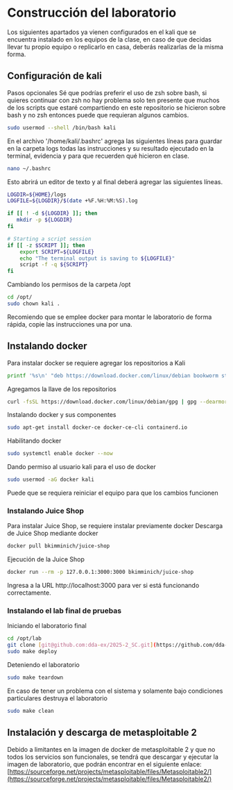 # Construcción del laboratorio
Los siguientes apartados ya vienen configurados en el kali que se encuentra instalado en los equipos de la clase, en caso de que decidas llevar tu propio equipo o replicarlo en casa, deberás realizarlas de la misma forma.

## Configuración de kali
Pasos opcionales
Sé que podrías preferir el uso de zsh sobre bash, si quieres continuar con zsh no hay problema solo ten presente que muchos de los scripts que estaré compartiendo en este repositorio se hicieron sobre bash y no zsh entonces puede que requieran algunos cambios.
```bash
sudo usermod --shell /bin/bash kali
```

En el archivo '/home/kali/.bashrc' agrega las siguientes líneas para guardar en la carpeta logs todas las instrucciones y su resultado ejecutado en la terminal, evidencia y para que recuerden qué hicieron en clase.
```bash
nano ~/.bashrc
```

Esto abrirá un editor de texto y al final deberá agregar las siguientes líneas.
```bash
LOGDIR=${HOME}/logs
LOGFILE=${LOGDIR}/$(date +%F.%H:%M:%S).log

if [[ ! -d ${LOGDIR} ]]; then
   mkdir -p ${LOGDIR}
fi

# Starting a script session
if [[ -z $SCRIPT ]]; then
    export SCRIPT=${LOGFILE}
    echo "The terminal output is saving to ${LOGFILE}"
    script -f -q ${SCRIPT}
fi
```

Cambiando los permisos de la carpeta /opt
```bash
cd /opt/
sudo chown kali .
```

Recomiendo que se emplee docker para montar le laboratorio de forma rápida, copie las instrucciones una por una.

## Instalando docker
Para instalar docker se requiere agregar los repositorios a Kali
```bash
printf '%s\n' "deb https://download.docker.com/linux/debian bookworm stable" | sudo tee /etc/apt/sources.list.d/docker-ce.list 
```
Agregamos la llave de los repositorios  
```bash
curl -fsSL https://download.docker.com/linux/debian/gpg | gpg --dearmor -o /etc/apt/trusted.gpg.d/docker-ce-archive-keyring.gpg
```
Instalando docker y sus componentes
```bash
sudo apt-get install docker-ce docker-ce-cli containerd.io 
```
Habilitando docker
```bash
sudo systemctl enable docker --now
```
Dando permiso al usuario kali para el uso de docker
```bash
sudo usermod -aG docker kali
```
Puede que se requiera reiniciar el equipo para que los cambios funcionen

### Instalando Juice Shop
Para instalar Juice Shop, se requiere instalar previamente docker
Descarga de Juice Shop mediante docker
```bash
docker pull bkimminich/juice-shop
```
Ejecución de la Juice Shop
```bash
docker run --rm -p 127.0.0.1:3000:3000 bkimminich/juice-shop
```
Ingresa a la URL http://localhost:3000 para ver si está funcionando correctamente.

### Instalando el lab final de pruebas
Iniciando el laboratorio final
```bash
cd /opt/lab
git clone [git@github.com:dda-ex/2025-2_SC.git](https://github.com/dda-ex/2025-2_SC.git)
sudo make deploy
```
Deteniendo el laboratorio
```bash
sudo make teardown
```
En caso de tener un problema con el sistema y solamente bajo condiciones particulares destruya el laboratorio
```bash
sudo make clean
```

## Instalación y descarga de metasploitable 2
Debido a limitantes en la imagen de docker de metasploitable 2 y que no todos los servicios son funcionales, se tendrá que descargar y ejecutar la imagen de laboratorio, que podrán encontrar en el siguiente enlace: [https://sourceforge.net/projects/metasploitable/files/Metasploitable2/](https://sourceforge.net/projects/metasploitable/files/Metasploitable2/)
